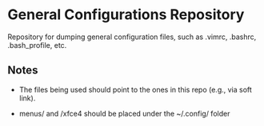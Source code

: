 # General Configurations Repository

Repository for dumping general configuration files, such as .vimrc, .bashrc, .bash_profile, etc.

## Notes

* The files being used should point to the ones in this repo (e.g., via soft link).

* menus/ and /xfce4 should be placed under the ~/.config/ folder

